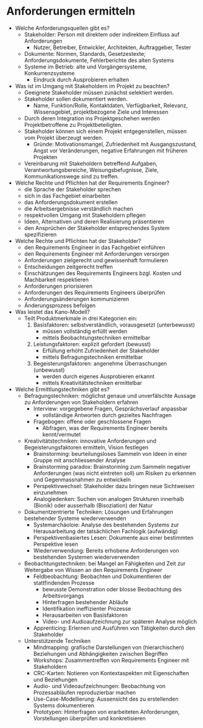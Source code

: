 # Anforderungen ermitteln

- Welche Anforderungsquellen gibt es?
    - Stakeholder: Person mit direktem oder indirektem Einfluss auf Anforderungen
        - Nutzer, Betreiber, Entwickler, Architekten, Auftraggeber, Tester
    - Dokumente: Normen, Standards, Gesetzestexte; Anforderungsdokumente,
      Fehlerberichte des alten Systems
    - Systeme im Betrieb: alte und Vorgängersysteme, Konkurrenzsysteme
        - Eindruck durch Ausprobieren erhalten
- Was ist im Umgang mit Stakeholdern im Projekt zu beachten?
    - Geeignete Stakeholder müssen zunächst selektiert werden.
    - Stakeholder sollen dokumentiert werden.
        - Name, Funktion/Rolle, Kontaktdaten, Verfügbarkeit, Relevanz,
          Wissensgebiet, projektbezogene Ziele und Interessen
    - Durch deren Integration ins Projektgeschehen werden Projektbetroffene zu
      Projektbeteiligten.
    - Stakeholder können sich einem Projekt entgegenstellen, müssen vom Projekt
      überzeugt werden.
        - Gründe: Motivationsmangel, Zufriedenheit mit Ausgangszustand, Angst
          vor Veränderungen, negative Erfahrungen mit früheren Projekten
    - Vereinbarung mit Stakeholdern betreffend Aufgaben,
      Verantwortungsbereiche, Weisungsbefugnisse, Ziele, Kommunikationswege
      sind zu treffen.
- Welche Rechte und Pflichten hat der Requirements Engineer?
    - die Sprache der Stakeholder sprechen
    - sich in das Fachgebiet einarbeiten
    - das Anforderungsdokument erstellen
    - die Arbeitsergebnisse verständlich machen
    - respektvollen Umgang mit Stakeholdern pflegen
    - Ideen, Alternativen und deren Realisierung präsentieren
    - den Ansprüchen der Stakeholder entsprechendes System spezifizieren
- Welche Rechte und Pflichten hat der Stakeholder?
    - den Requirements Engineer in das Fachgebiet einführen
    - den Requirements Engineer mit Anforderungen versorgen
    - Anforderungen zielgerecht und gewissenhaft formulieren
    - Entscheidungen zeitgerecht treffen
    - Einschätzungen des Requirements Engineers bzgl. Kosten und Machbarkeit
      respektieren
    - Anforderungen priorisieren
    - Anforderungen des Requirements Engineers überprüfen
    - Anforderungsänderungen kommunizieren
    - Änderungsprozess befolgen
- Was leistet das Kano-Modell?
    - Teilt Produktmerkmale in drei Kategorien ein:
        1. Basisfaktoren: selbstverständlich, vorausgesetzt (unterbewusst)
            - müssen vollständig erfüllt werden
            - mittels Beobachtungstechniken ermittelbar
        2. Leistungsfaktoren: explizit gefordert (bewusst)
            - Erfüllung erhöht Zufriedenheit der Stakeholder
            - mittels Befragungstechniken ermittelbar
        3. Begeisterungsfaktoren: angenehme Überraschungen (unbewusst)
            - werden durch eigenes Ausprobieren erkannt
            - mittels Kreativitätstechniken ermittelbar
- Welche Ermittlungstechniken gibt es?
    - Befragungstechniken: möglichst genaue und unverfälschte Aussage zu
      Anforderungen von Stakeholdern erfahren
        - Interview: vorgegebene Fragen, Gesprächsverlauf anpassbar
            - vollständige Antworten durch gezieltes Nachfragen
        - Fragebogen: offene oder geschlossene Fragen
            - Abfragen, was der Requirements Engineer bereits kennt/vermutet
    - Kreativitätstechniken: innovative Anforderungen und Begeisterungsfaktoren
      ermitteln, Vision festlegen
        - Brainstorming: beurteilungsloses Sammeln von Ideen in einer Gruppe
          mit anschliessender Analyse
        - Brainstorming paradox: Brainstorming zum Sammeln negativer
          Anforderungen (was nicht eintreten soll) um Risiken zu erkennen und
          Gegenmassnahmen zu entwickeln
        - Perspektivwechsel: Stakeholder dazu bringen neue Sichtweisen
          einzunehmen
        - Analogiedenken: Suchen von analogen Strukturen innerhalb (Bionik)
          oder ausserhalb (Bisoziation) der Natur 
    - Dokumentzentrierte Techniken: Lösungen und Erfahrungen bestehender
      Systeme wiederverwenden
        - Systemarchäoloie: Analyse des bestehenden Systems zur Herausarbeitung
          der tatsächlichen Fachlogik (aufwändig)
        - Perspektivenbasiertes Lesen: Dokumente aus einer bestimmten
          Perspektive lesen
        - Wiederverwendung: Bereits erhobene Anforderungen von bestehenden
          Systemen wiederverwenden
    - Beobachtungstechniken: bei Mangel an Fähigkeiten und Zeit zur Weitergabe
      von Wissen an den Requirements Engineer
        - Feldbeobachtung: Beobachten und Dokumentieren der stattfindenden
          Prozesse
            - bewusste Demonstration oder blosse Beobachtung des
              Arbeitsvorgangs
            - Hinterfragen bestehender Abläufe
            - Identifikation ineffizienter Prozesse
            - Herausarbeiten von Basisfaktoren
            - Video- und Audioaufzeichnung zur späteren Analyse möglich
        - Apprenticing: Erlernen und Ausführen von Tätigkeiten durch den
          Stakeholder
    - Unterstützende Techniken
        - Mindmapping: grafische Darstellungen von (hierarchischen) Beziehungen
          und Abhängigkeiten zwischen Begriffen
        - Workshops: Zusammentreffen von Requirements Engineer mit Stakeholdern
        - CRC-Karten: Notieren von Kontextaspekten mit Eigenschaften und
          Beziehungen
        - Audio- und Videoaufzeichnungen: Beobachtung von Prozessabläufen
          reproduzierbar machen
        - Use-Case-Modellierung: Aussensicht des zu erstellenden Systems
          dokumentieren
        - Prototypen: Hinterfragen von erarbeiteten Anforderungen,
          Vorstellungen überprüfen und konkretisieren
